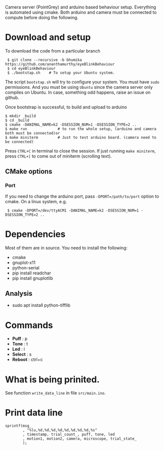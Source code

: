 Camera server (PointGrey) and arduino based behaviour setup. Everything is
automated using cmake. Both arduino and camera must be connected to compute
before doing the following.

# Download and setup 

To download the code from a particular branch

     $ git clone --recursive -b bhumika https://github.com/ananthamurthy/eyeBlinkBehaviour 
     $ cd eyeBlinkBehaviour 
     $ ./bootstap.sh    # To setup your Ubuntu system.
     
The script `bootstap.sh` will try to configure your system. You must have `sudo` permissions. And you
must be using `Ubuntu` since the camera server only compiles on Ubuntu. In case, something odd happens, 
raise an issue on github.

Once bootstrap is successful, to build and upload to arduino   

    $ mkdir _build 
    $ cd _build
    $ cmake -DANIMAL_NAME=k2 -DSESSION_NUM=1 -DSESSION_TYPE=2 ..
    $ make run              # to run the whole setup, (arduino and camera both must be connected)or
    $ make miniterm         # Just to test arduino board. (camera need to be connected)

Press `CTRL+C` in terminal to close the session. If just running `make
miniterm`, press `CTRL+]` to come out of miniterm (scrolling text).

## CMake options

### Port

If you need to change the arduino port, pass `-DPORT=/path/to/port` option to cmake. On a linux system, e.g.

     $ cmake -DPORT=/dev/ttyACM1 -DANIMAL_NAME=k2 -DSESSION_NUM=1 -DSESSION_TYPE=2 ..

# Dependencies

Most of them are in source. You need to install the following:

- cmake 
- gnuplot-x11
- python-serial
- pip install readchar
- pip install gnuplotlib

## Analysis
 
- sudo apt install python-tifflib 

# Commands

- __Puff__ : p
- __Tone__ : t
- __Led__ : l
- __Select__ : s 
- __Reboot__ : ctrl+c

# What is being prinited.

See function `write_data_line` in file `src/main.ino`.
# Print data line 

    sprintf(msg_  
            , "%lu,%d,%d,%d,%d,%d,%d,%d,%d,%s"
            , timestamp, trial_count_, puff, tone, led
            , motion1, motion2, camera, microscope, trial_state_
            );
